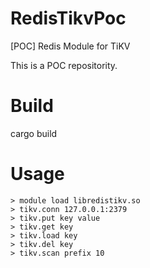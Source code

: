 # RedisTikvPoc
[POC] Redis Module for TiKV 

This is a POC repositority.

# Build

cargo build

# Usage

```
> module load libredistikv.so
> tikv.conn 127.0.0.1:2379
> tikv.put key value
> tikv.get key
> tikv.load key
> tikv.del key
> tikv.scan prefix 10
```
